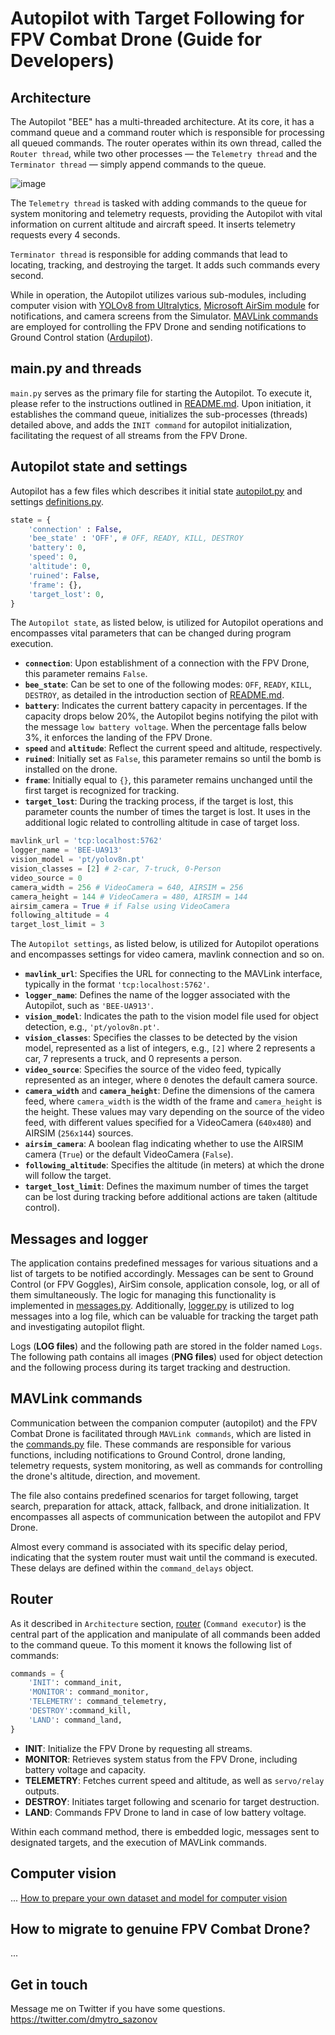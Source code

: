 # Autopilot with Target Following for FPV Combat Drone (Guide for Developers)

## Architecture
The Autopilot "BEE" has a multi-threaded architecture. At its core, it has a command queue and a command router which is responsible for processing all queued commands. The router operates within its own thread, called the `Router thread`, while two other processes — the `Telemetry thread` and the `Terminator thread` — simply append commands to the queue.

![image](https://github.com/under0tech/autopilot_bee_sim/assets/113665703/adc549b2-6c00-4d3b-943d-f531d67c705b)

The `Telemetry thread` is tasked with adding commands to the queue for system monitoring and telemetry requests, providing the Autopilot with vital information on current altitude and aircraft speed. It inserts telemetry requests every 4 seconds.

`Terminator thread` is responsible for adding commands that lead to locating, tracking, and destroying the target. It adds such commands every second.

While in operation, the Autopilot utilizes various sub-modules, including computer vision with [YOLOv8 from Ultralytics](https://www.ultralytics.com), [Microsoft AirSim module](https://pypi.org/project/airsim) for notifications, and camera screens from the Simulator. [MAVLink commands](https://www.ardusub.com/developers/pymavlink.html) are employed for controlling the FPV Drone and sending notifications to Ground Control station ([Ardupilot](https://ardupilot.org)).

## main.py and threads
`main.py` serves as the primary file for starting the Autopilot. To execute it, please refer to the instructions outlined in [README.md](README.md). Upon initiation, it establishes the command queue, initializes the sub-processes (threads) detailed above, and adds the `INIT command` for autopilot initialization, facilitating the request of all streams from the FPV Drone.

## Autopilot state and settings
Autopilot has a few files which describes it initial state [autopilot.py](autopilot.py) and settings [definitions.py](definitions.py).
```python
state = {
    'connection' : False,
    'bee_state' : 'OFF', # OFF, READY, KILL, DESTROY
    'battery': 0,
    'speed': 0,
    'altitude': 0,
    'ruined': False,
    'frame': {},
    'target_lost': 0,
}
```
The `Autopilot state`, as listed below, is utilized for Autopilot operations and encompasses vital parameters that can be changed during program execution.

- **`connection`**: Upon establishment of a connection with the FPV Drone, this parameter remains `False`.
- **`bee_state`**: Can be set to one of the following modes: `OFF`, `READY`, `KILL`, `DESTROY`, as detailed in the introduction section of [README.md](README.md).
- **`battery`**: Indicates the current battery capacity in percentages. If the capacity drops below 20%, the Autopilot begins notifying the pilot with the message `low battery voltage`. When the percentage falls below 3%, it enforces the landing of the FPV Drone.
- **`speed`** and **`altitude`**: Reflect the current speed and altitude, respectively.
- **`ruined`**: Initially set as `False`, this parameter remains so until the bomb is installed on the drone.
- **`frame`**: Initially equal to `{}`, this parameter remains unchanged until the first target is recognized for tracking.
- **`target_lost`**: During the tracking process, if the target is lost, this parameter counts the number of times the target is lost. It uses in the additional logic related to controlling altitude in case of target loss.

```python
mavlink_url = 'tcp:localhost:5762'
logger_name = 'BEE-UA913'
vision_model = 'pt/yolov8n.pt'
vision_classes = [2] # 2-car, 7-truck, 0-Person
video_source = 0
camera_width = 256 # VideoCamera = 640, AIRSIM = 256
camera_height = 144 # VideoCamera = 480, AIRSIM = 144
airsim_camera = True # if False using VideoCamera
following_altitude = 4
target_lost_limit = 3
```

The `Autopilot settings`, as listed below, is utilized for Autopilot operations and encompasses settings for video camera, mavlink connection and so on.

- **`mavlink_url`**: Specifies the URL for connecting to the MAVLink interface, typically in the format `'tcp:localhost:5762'`.
- **`logger_name`**: Defines the name of the logger associated with the Autopilot, such as `'BEE-UA913'`.
- **`vision_model`**: Indicates the path to the vision model file used for object detection, e.g., `'pt/yolov8n.pt'`.
- **`vision_classes`**: Specifies the classes to be detected by the vision model, represented as a list of integers, e.g., `[2]` where 2 represents a car, 7 represents a truck, and 0 represents a person.
- **`video_source`**: Specifies the source of the video feed, typically represented as an integer, where `0` denotes the default camera source.
- **`camera_width`** and **`camera_height`**: Define the dimensions of the camera feed, where `camera_width` is the width of the frame and `camera_height` is the height. These values may vary depending on the source of the video feed, with different values specified for a VideoCamera (`640x480`) and AIRSIM (`256x144`) sources.
- **`airsim_camera`**: A boolean flag indicating whether to use the AIRSIM camera (`True`) or the default VideoCamera (`False`).
- **`following_altitude`**: Specifies the altitude (in meters) at which the drone will follow the target.
- **`target_lost_limit`**: Defines the maximum number of times the target can be lost during tracking before additional actions are taken (altitude control).

## Messages and logger
The application contains predefined messages for various situations and a list of targets to be notified accordingly. Messages can be sent to Ground Control (or FPV Goggles), AirSim console, application console, log, or all of them simultaneously. The logic for managing this functionality is implemented in [messages.py](messages.py). Additionally, [logger.py](logger.py) is utilized to log messages into a log file, which can be valuable for tracking the target path and investigating autopilot flight.

Logs (**LOG files**) and the following path are stored in the folder named `Logs`. The following path contains all images (**PNG files**) used for object detection and the following process during its target tracking and destruction.

## MAVLink commands
Communication between the companion computer (autopilot) and the FPV Combat Drone is facilitated through `MAVLink commands`, which are listed in the [commands.py](commands.py) file. These commands are responsible for various functions, including notifications to Ground Control, drone landing, telemetry requests, system monitoring, as well as commands for controlling the drone's altitude, direction, and movement. 

The file also contains predefined scenarios for target following, target search, preparation for attack, attack, fallback, and drone initialization. It encompasses all aspects of communication between the autopilot and FPV Drone.

Almost every command is associated with its specific delay period, indicating that the system router must wait until the command is executed. These delays are defined within the `command_delays` object.

## Router
As it described in `Architecture` section, [router](router.py) (`Command executor`) is the central part of the application and manipulate of all commands been added to the command queue. To this moment it knows the following list of commands:
```python
commands = {
    'INIT': command_init,
    'MONITOR': command_monitor,
    'TELEMETRY': command_telemetry,
    'DESTROY':command_kill,
    'LAND': command_land,
}
```

- **INIT**: Initialize the FPV Drone by requesting all streams.
- **MONITOR**: Retrieves system status from the FPV Drone, including battery voltage and capacity.
- **TELEMETRY**: Fetches current speed and altitude, as well as `servo/relay` outputs.
- **DESTROY**: Initiates target following and scenario for target destruction.
- **LAND**: Commands FPV Drone to land in case of low battery voltage.

Within each command method, there is embedded logic, messages sent to designated targets, and the execution of MAVLink commands.

## Computer vision
...
[How to prepare your own dataset and model for computer vision](https://medium.com/@dmytrosazonov/diy-for-a-spy-utilizing-yolov8-object-detection-in-military-operations-053d787b6f62)

## How to migrate to genuine FPV Combat Drone?
...

## Get in touch
Message me on Twitter if you have some questions.
https://twitter.com/dmytro_sazonov
